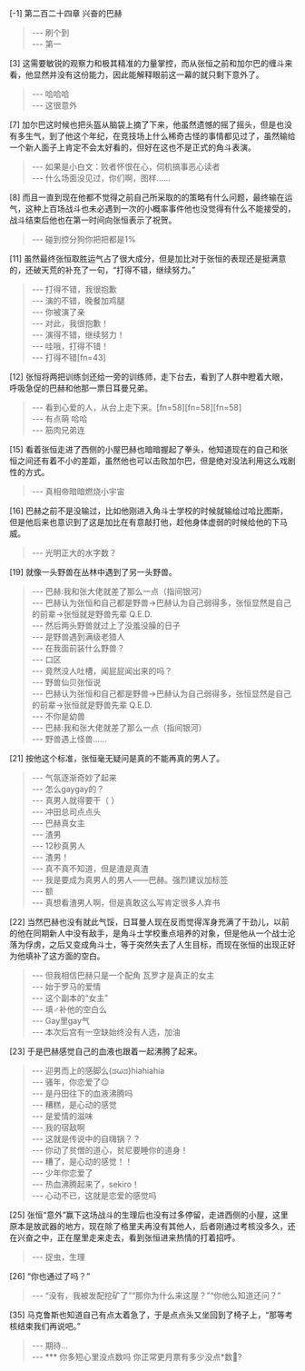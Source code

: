 
[-1] 第二百二十四章 兴奋的巴赫
>--- 刷个到<br>
>--- 第一<br>

[3] 这需要敏锐的观察力和极其精准的力量掌控，而从张恒之前和加尔巴的缠斗来看，他显然并没有这份能力，因此能解释眼前这一幕的就只剩下意外了。
>--- 哈哈哈<br>
>--- 这很意外<br>

[7] 加尔巴这时候也把头盔从脑袋上摘了下来，他虽然遗憾的摇了摇头，但是也没有多生气，到了他这个年纪，在竞技场上什么稀奇古怪的事情都见过了，虽然输给一个新人面子上肯定不会太好看的，但好在这也不是正式的角斗表演。
>--- 如果是小白文：败者怀恨在心，伺机搞事恶心读者<br>
>--- 什么场面没见过，你们啊，图样……<br>

[8] 而且一直到现在他都不觉得之前自己所采取的的策略有什么问题，最终输在运气，这种上百场战斗也未必遇到一次的小概率事件他也没觉得有什么不能接受的，战斗结束后他也在第一时间向张恒表示了祝贺。
>--- 碰到控分狗你把把都是1%<br>

[11] 虽然最终张恒取胜运气占了很大成分，但是加比对于张恒的表现还是挺满意的，还破天荒的补充了一句，“打得不错，继续努力。”
>--- 打得不错，我很抱歉<br>
>--- 演的不错，晚餐加鸡腿<br>
>--- 你被演了亲<br>
>--- 对此，我很抱歉！<br>
>--- 演得不错，继续努力！<br>
>--- 哇哦，打得不错！<br>
>--- 打得不错[fn=43]<br>

[12] 张恒将两把训练剑还给一旁的训练师，走下台去，看到了人群中瞪着大眼，呼吸急促的巴赫和他那一票日耳曼兄弟。
>--- 看到心爱的人，从台上走下来。[fn=58][fn=58][fn=58]<br>
>--- 有点萌 哈哈<br>
>--- 筋肉兄弟连<br>

[15] 看着张恒走进了西侧的小屋巴赫也暗暗握起了拳头，他知道现在的自己和张恒之间还有着不小的差距，虽然他也可以击败加尔巴，但是绝对没法利用这么戏剧性的方式。
>--- 真相帝暗暗燃烧小宇宙<br>

[16] 巴赫之前不是没输过，比如他刚进入角斗士学校的时候就输给过哈比图斯，但是他后来也意识到了这是加比在有意敲打他，趁他身体虚弱的时候给他的下马威。
>--- 光明正大的水字数？<br>

[19] 就像一头野兽在丛林中遇到了另一头野兽。
>--- 巴赫:我和张大佬就差了那么一点（指间银河）<br>
>--- 巴赫认为张恒和自己都是野兽→巴赫认为自己弱得多，张恒显然是自己的前辈→张恒就是野兽先辈 Q.E.D.<br>
>--- 然后两头野兽就过上了没羞没臊的日子<br>
>--- 是野兽遇到满级老猎人<br>
>--- 在我面前装什么野兽？<br>
>--- 口区<br>
>--- 竟然没人吐槽，闻屁屁闻出来的吗？<br>
>--- 野兽仙贝张恒说<br>
>--- 巴赫认为张恒和自己都是野兽→巴赫认为自己弱得多，张恒显然是自己的前辈→张恒就是野兽先辈 Q.E.D.<br>
>--- 不你是幼兽<br>
>--- 巴赫:我和张大佬就差了那么一点（指间银河）<br>
>--- 野兽遇上怪兽……<br>

[21] 按他这个标准，张恒毫无疑问是真的不能再真的男人了。
>--- 气氛逐渐奇妙了起来<br>
>--- 怎么gaygay的？<br>
>--- 真男人就得要干（      ）<br>
>--- 冲田总司点点头<br>
>--- 巴赫真女主<br>
>--- 渣男<br>
>--- 12秒真男人<br>
>--- 渣男！<br>
>--- 真不真不知道，但是渣是真渣<br>
>--- 我是要成为真男人的男人——巴赫。强烈建议加标签<br>
>--- 额<br>
>--- 真想看渣男人啊，但是真敢这么写肯定很多人弃书<br>

[22] 当然巴赫也没有就此气馁，日耳曼人现在反而觉得浑身充满了干劲儿，以前的他在同期新人中没有敌手，是角斗士学校重点培养的对象，但是他从一个战士沦落为俘虏，之后又变成角斗士，等于突然失去了人生目标，而现在张恒的出现正好为他填补了这方面的空白。
>--- 但我相信巴赫只是一个配角 瓦罗才是真正的女主<br>
>--- 始于罗马的爱情<br>
>--- 这个副本的“女主”<br>
>--- 填♂补他的空白么<br>
>--- Gay里gay气<br>
>--- 本次后宫有一空缺始终没有人选，加油<br>

[23] 于是巴赫感觉自己的血液也跟着一起沸腾了起来。
>--- 迎男而上的感脚么(ಡωಡ)hiahiahia<br>
>--- 骚年，你恋爱了😉<br>
>--- 是丹田往下的血液沸腾吗<br>
>--- 糟糕，是心动的感觉<br>
>--- 是爱情的滋味<br>
>--- 我的宿敌啊<br>
>--- 这就是传说中的自嗨锅？？<br>
>--- 你动了贫僧的道心，贫尼要睡你的道身！<br>
>--- 糟了，是心动的感觉！！<br>
>--- 少年你恋爱了<br>
>--- 热血沸腾起来了，sekiro！<br>
>--- 心动不已，这就是恋爱的感觉吗<br>

[25] 张恒“意外”赢下这场战斗的生理后也没有过多停留，走进西侧的小屋，这里原本是放武器的地方，现在除了格里夫再没有其他人，后者刚通过考核没多久，还在兴奋之中，正在屋里走来走去，看到张恒进来热情的打着招呼。
>--- 捉虫，生理<br>

[26] “你也通过了吗？”
>--- “没有，我被发配挖矿了”“那你为什么来这屋？”“你他么知道还问？”<br>

[35] 马克鲁斯也知道自己有点太着急了，于是点点头又坐回到了椅子上，“那等考核结束我们再说吧。”
>--- 期待…<br>
>--- ***
你多短心里没点数吗
你正常更月票有多少没点*数🐴?<br>
